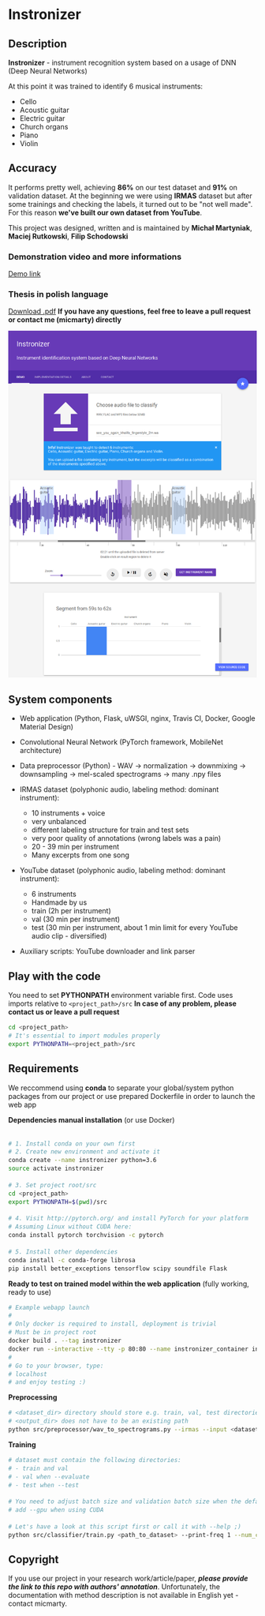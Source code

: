 # Instronizer

## Description

**Instronizer** - instrument recognition system based on a usage of DNN (Deep Neural Networks)

At this point it was trained to identify 6 musical instruments:
- Cello
- Acoustic guitar
- Electric guitar
- Church organs
- Piano
- Violin

## Accuracy

It performs pretty well, achieving **86%** on our test dataset and **91%** on validation dataset.
At the beginning we were using **IRMAS** dataset but after some trainings and checking the labels, it turned out to be "not well made".
For this reason **we've built our own dataset from YouTube**.


This project was designed, written and is maintained by **Michał Martyniak**, **Maciej Rutkowski**, **Filip Schodowski**

### Demonstration video and more informations
[Demo link](http://martyniak.tech/recent_projects.html)

### Thesis in polish language
[Download .pdf](https://www.researchgate.net/profile/Michal_Martyniak/project/Musical-instruments-recognition-in-polyphonic-audio-deep-neural-network/attachment/5aa99538b53d2f0bba581394/AS:604197108060161@1521063224551/download/Instronizer_Thesis_PL.pdf?context=ProjectUpdatesLog)
**If you have any questions, feel free to leave a pull request or contact me (micmarty) directly**

![Instronizer webapp screenshot](docs/instronizer-webapp.png)

## System components

- Web application (Python, Flask, uWSGI, nginx, Travis CI, Docker, Google Material Design)

- Convolutional Neural Network (PyTorch framework, MobileNet architecture)

- Data preprocessor (Python) - WAV -> normalization -> downmixing -> downsampling -> mel-scaled spectrograms -> many .npy files

- IRMAS dataset (polyphonic audio, labeling method: dominant instrument):
    - 10 instruments + voice
    - very unbalanced
    - different labeling structure for train and test sets
    - very poor quality of annotations (wrong labels was a pain)
    - 20 - 39 min per instrument
    - Many excerpts from one song

- YouTube dataset (polyphonic audio, labeling method: dominant instrument): 
    - 6 instruments
    - Handmade by us
    - train (2h per instrument)
    - val (30 min per instrument)
    - test (30 min per instrument, about 1 min limit for every YouTube audio clip - diversified)

- Auxiliary scripts: YouTube downloader and link parser


## Play with the code

You need to set **PYTHONPATH** environment variable first.
Code uses imports relative to ```<project_path>/src```
**In case of any problem, please contact us or leave a pull request**
```bash
cd <project_path>
# It's essential to import modules properly
export PYTHONPATH=<project_path>/src
```

## Requirements

We reccommend using **conda** to separate your global/system python packages from our project or use prepared Dockerfile in order to launch the web app

**Dependencies manual installation** (or use Docker)
```bash

# 1. Install conda on your own first 
# 2. Create new environment and activate it
conda create --name instronizer python=3.6 
source activate instronizer

# 3. Set project root/src
cd <project_path>
export PYTHONPATH=$(pwd)/src

# 4. Visit http://pytorch.org/ and install PyTorch for your platform
# Assuming Linux without CUDA here:
conda install pytorch torchvision -c pytorch

# 5. Install other dependencies
conda install -c conda-forge librosa
pip install better_exceptions tensorflow scipy soundfile Flask
```
**Ready to test on trained model within the web application**
(fully working, ready to use)

```bash
# Example webapp launch
#
# Only docker is required to install, deployment is trivial
# Must be in project root
docker build . --tag instronizer
docker run --interactive --tty -p 80:80 --name instronizer_container instronizer
# 
# Go to your browser, type: 
# localhost
# and enjoy testing :)
```

**Preprocessing**
```bash
# <dataset_dir> directory should store e.g. train, val, test directories, each having directories for each class, containing WAV excerpts
# <output_dir> does not have to be an existing path
python src/preprocessor/wav_to_spectrograms.py --irmas --input <dataset_dir> --output-dir <output_dir>
```

**Training**
```bash
# dataset must contain the following directories:
# - train and val
# - val when --evaluate
# - test when --test

# You need to adjust batch size and validation batch size when the default values are too small or too big
# add --gpu when using CUDA

# Let's have a look at this script first or call it with --help ;)
python src/classifier/train.py <path_to_dataset> --print-freq 1 --num_classes 6
```
## Copyright

If you use our project in your research work/article/paper, **_please provide the link to this repo with authors' annotation_**.
Unfortunately, the documentation with method description is not available in English yet - contact micmarty.
